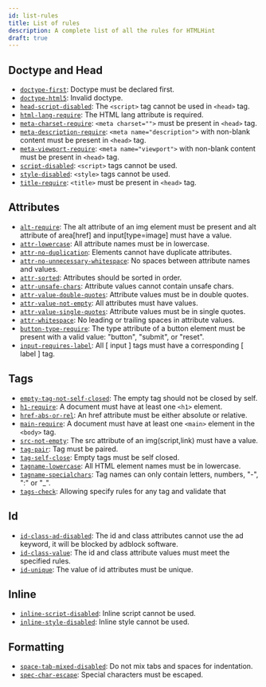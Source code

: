 ```yaml
---
id: list-rules
title: List of rules
description: A complete list of all the rules for HTMLHint
draft: true
---
```


## Doctype and Head

- [`doctype-first`](/rules/doctype-first): Doctype must be declared first.
- [`doctype-html5`](/rules/doctype-html5): Invalid doctype.
- [`head-script-disabled`](/rules/head-script-disabled): The `<script>` tag cannot be used in `<head>` tag.
- [`html-lang-require`](/rules/html-lang-require): The HTML lang attribute is required.
- [`meta-charset-require`](/rules/meta-charset-require): `<meta charset="">` must be present in `<head>` tag.
- [`meta-description-require`](/rules/meta-description-require): `<meta name="description">` with non-blank content must be present in `<head>` tag.
- [`meta-viewport-require`](/rules/meta-viewport-require): `<meta name="viewport">` with non-blank content must be present in `<head>` tag.
- [`script-disabled`](/rules/script-disabled): `<script>` tags cannot be used.
- [`style-disabled`](/rules/style-disabled): `<style>` tags cannot be used.
- [`title-require`](/rules/title-require): `<title>` must be present in `<head>` tag.

## Attributes

- [`alt-require`](/rules/alt-require): The alt attribute of an img element must be present and alt attribute of area[href] and input[type=image] must have a value.
- [`attr-lowercase`](/rules/attr-lowercase): All attribute names must be in lowercase.
- [`attr-no-duplication`](/rules/attr-no-duplication): Elements cannot have duplicate attributes.
- [`attr-no-unnecessary-whitespace`](/rules/attr-no-unnecessary-whitespace): No spaces between attribute names and values.
- [`attr-sorted`](/rules/attr-sorted): Attributes should be sorted in order.
- [`attr-unsafe-chars`](/rules/attr-unsafe-chars): Attribute values cannot contain unsafe chars.
- [`attr-value-double-quotes`](/rules/attr-value-double-quotes): Attribute values must be in double quotes.
- [`attr-value-not-empty`](/rules/attr-value-not-empty): All attributes must have values.
- [`attr-value-single-quotes`](/rules/attr-value-single-quotes): Attribute values must be in single quotes.
- [`attr-whitespace`](/rules/attr-whitespace): No leading or trailing spaces in attribute values.
- [`button-type-require`](/rules/button-type-require): The type attribute of a button element must be present with a valid value: "button", "submit", or "reset".
- [`input-requires-label`](/rules/input-requires-label): All [ input ] tags must have a corresponding [ label ] tag.

## Tags

- [`empty-tag-not-self-closed`](/rules/empty-tag-not-self-closed): The empty tag should not be closed by self.
- [`h1-require`](/rules/h1-require): A document must have at least one `<h1>` element.
- [`href-abs-or-rel`](/rules/href-abs-or-rel): An href attribute must be either absolute or relative.
- [`main-require`](/rules/main-require): A document must have at least one `<main>` element in the `<body>` tag.
- [`src-not-empty`](/rules/src-not-empty): The src attribute of an img(script,link) must have a value.
- [`tag-pair`](/rules/tag-pair): Tag must be paired.
- [`tag-self-close`](/rules/tag-self-close): Empty tags must be self closed.
- [`tagname-lowercase`](/rules/tagname-lowercase): All HTML element names must be in lowercase.
- [`tagname-specialchars`](/rules/tagname-specialchars): Tag names can only contain letters, numbers, "-", ":" or "\_".
- [`tags-check`](/rules/tags-check): Allowing specify rules for any tag and validate that

## Id

- [`id-class-ad-disabled`](/rules/id-class-ad-disabled): The id and class attributes cannot use the ad keyword, it will be blocked by adblock software.
- [`id-class-value`](/rules/id-class-value): The id and class attribute values must meet the specified rules.
- [`id-unique`](/rules/id-unique): The value of id attributes must be unique.

## Inline

- [`inline-script-disabled`](/rules/inline-script-disabled): Inline script cannot be used.
- [`inline-style-disabled`](/rules/inline-style-disabled): Inline style cannot be used.

## Formatting

- [`space-tab-mixed-disabled`](/rules/space-tab-mixed-disabled): Do not mix tabs and spaces for indentation.
- [`spec-char-escape`](/rules/spec-char-escape): Special characters must be escaped.
